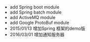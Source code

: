 + add Spring boot module
+ add Spring batch module
+ add ActiveMQ module
+ add Google ProtoBuf module
+ 2015/01/13 增加Spring 框架的demo版 
+ 2016/03/01 增加通知服务器 
